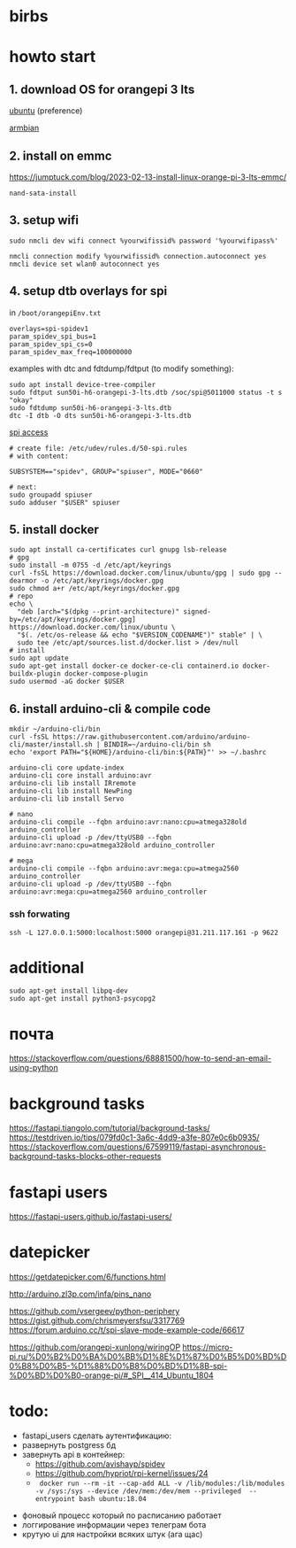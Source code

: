 # birbs


# howto start

## 1. download OS for orangepi 3 lts

[ubuntu](http://www.orangepi.org/html/hardWare/computerAndMicrocontrollers/service-and-support/Orange-pi-3-LTS.html) (preference)

[armbian](https://www.armbian.com/orangepi3-lts)

## 2. install on emmc

https://jumptuck.com/blog/2023-02-13-install-linux-orange-pi-3-lts-emmc/

```
nand-sata-install
```

## 3. setup wifi

```
sudo nmcli dev wifi connect %yourwifissid% password '%yourwifipass%'

nmcli connection modify %yourwifissid% connection.autoconnect yes
nmcli device set wlan0 autoconnect yes
```

## 4. setup dtb overlays for spi

in `/boot/orangepiEnv.txt`

```
overlays=spi-spidev1
param_spidev_spi_bus=1
param_spidev_spi_cs=0
param_spidev_max_freq=100000000
```

examples with dtc and fdtdump/fdtput (to modify something):
```
sudo apt install device-tree-compiler
sudo fdtput sun50i-h6-orangepi-3-lts.dtb /soc/spi@5011000 status -t s "okay"
sudo fdtdump sun50i-h6-orangepi-3-lts.dtb
dtc -I dtb -O dts sun50i-h6-orangepi-3-lts.dtb
```


[spi access](https://forum.up-community.org/discussion/2141/solved-tutorial-gpio-i2c-spi-access-without-root-permissions)

```
# create file: /etc/udev/rules.d/50-spi.rules
# with content:

SUBSYSTEM=="spidev", GROUP="spiuser", MODE="0660"

# next:
sudo groupadd spiuser
sudo adduser "$USER" spiuser
```



## 5. install docker

```
sudo apt install ca-certificates curl gnupg lsb-release
# gpg
sudo install -m 0755 -d /etc/apt/keyrings
curl -fsSL https://download.docker.com/linux/ubuntu/gpg | sudo gpg --dearmor -o /etc/apt/keyrings/docker.gpg
sudo chmod a+r /etc/apt/keyrings/docker.gpg
# repo
echo \
  "deb [arch="$(dpkg --print-architecture)" signed-by=/etc/apt/keyrings/docker.gpg] https://download.docker.com/linux/ubuntu \
  "$(. /etc/os-release && echo "$VERSION_CODENAME")" stable" | \
  sudo tee /etc/apt/sources.list.d/docker.list > /dev/null
# install
sudo apt update
sudo apt-get install docker-ce docker-ce-cli containerd.io docker-buildx-plugin docker-compose-plugin
sudo usermod -aG docker $USER
```

## 6. install arduino-cli & compile code
```
mkdir ~/arduino-cli/bin
curl -fsSL https://raw.githubusercontent.com/arduino/arduino-cli/master/install.sh | BINDIR=~/arduino-cli/bin sh
echo 'export PATH="${HOME}/arduino-cli/bin:${PATH}"' >> ~/.bashrc

arduino-cli core update-index
arduino-cli core install arduino:avr
arduino-cli lib install IRremote
arduino-cli lib install NewPing
arduino-cli lib install Servo

# nano
arduino-cli compile --fqbn arduino:avr:nano:cpu=atmega328old arduino_controller
arduino-cli upload -p /dev/ttyUSB0 --fqbn arduino:avr:nano:cpu=atmega328old arduino_controller

# mega
arduino-cli compile --fqbn arduino:avr:mega:cpu=atmega2560 arduino_controller
arduino-cli upload -p /dev/ttyUSB0 --fqbn arduino:avr:mega:cpu=atmega2560 arduino_controller
```

### ssh forwating

```
ssh -L 127.0.0.1:5000:localhost:5000 orangepi@31.211.117.161 -p 9622
```



# additional

```
sudo apt-get install libpq-dev
sudo apt-get install python3-psycopg2
```

# почта

https://stackoverflow.com/questions/68881500/how-to-send-an-email-using-python


# background tasks

https://fastapi.tiangolo.com/tutorial/background-tasks/
https://testdriven.io/tips/079fd0c1-3a6c-4dd9-a3fe-807e0c6b0935/
https://stackoverflow.com/questions/67599119/fastapi-asynchronous-background-tasks-blocks-other-requests


# fastapi users
https://fastapi-users.github.io/fastapi-users/

# datepicker
https://getdatepicker.com/6/functions.html

http://arduino.zl3p.com/infa/pins_nano





https://github.com/vsergeev/python-periphery
https://gist.github.com/chrismeyersfsu/3317769
https://forum.arduino.cc/t/spi-slave-mode-example-code/66617

https://github.com/orangepi-xunlong/wiringOP
https://micro-pi.ru/%D0%B2%D0%BA%D0%BB%D1%8E%D1%87%D0%B5%D0%BD%D0%B8%D0%B5-%D1%88%D0%B8%D0%BD%D1%8B-spi-%D0%BD%D0%B0-orange-pi/#_SPI__414_Ubuntu_1804





# todo:

  + fastapi_users сделать аутентификацию:
  + развернуть postgress бд
  + завернуть api в контейнер:
    + https://github.com/avishayp/spidev
    + https://github.com/hypriot/rpi-kernel/issues/24
    + ``` docker run --rm -it --cap-add ALL -v /lib/modules:/lib/modules -v /sys:/sys --device /dev/mem:/dev/mem --privileged  --entrypoint bash ubuntu:18.04```
  - фоновый процесс который по расписанию работает
  - логгирование информации через телеграм бота
  - крутую ui для настройки всяких штук (ага щас)



